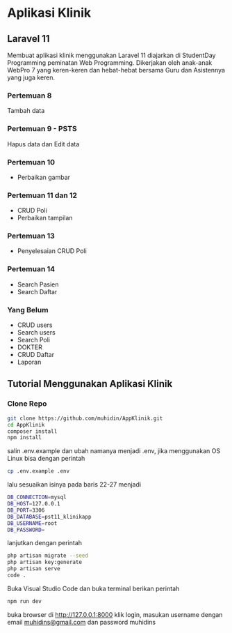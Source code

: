 # Aplikasi Klinik

## Laravel 11

Membuat aplikasi klinik menggunakan Laravel 11 diajarkan di StudentDay Programming peminatan Web Programming. Dikerjakan oleh anak-anak WebPro 7 yang keren-keren dan hebat-hebat bersama Guru dan Asistennya yang juga keren.

### Pertemuan 8
Tambah data

### Pertemuan 9 - PSTS
Hapus data dan Edit data

### Pertemuan 10
- Perbaikan gambar

### Pertemuan 11 dan 12
- CRUD Poli
- Perbaikan tampilan

### Pertemuan 13
- Penyelesaian CRUD Poli

### Pertemuan 14
- Search Pasien
- Search Daftar

### Yang Belum
- CRUD users
- Search users
- Search Poli
- DOKTER
- CRUD Daftar
- Laporan

## Tutorial Menggunakan Aplikasi Klinik
### Clone Repo

```bash
git clone https://github.com/muhidin/AppKlinik.git
cd AppKlinik
composer install
npm install
```
salin .env.example dan ubah namanya menjadi .env, jika menggunakan OS Linux bisa dengan perintah
```bash
cp .env.example .env
```
lalu sesuaikan isinya pada baris 22-27 menjadi
```bash
DB_CONNECTION=mysql
DB_HOST=127.0.0.1
DB_PORT=3306
DB_DATABASE=pst11_klinikapp
DB_USERNAME=root
DB_PASSWORD=
```
lanjutkan dengan perintah
```bash
php artisan migrate --seed
php artisan key:generate
php artisan serve
code .
```
Buka Visual Studio Code dan buka terminal berikan perintah

```bash
npm run dev
```
buka browser di http://127.0.0.1:8000
klik login, masukan username dengan email muhidins@gmail.com dan password muhidins